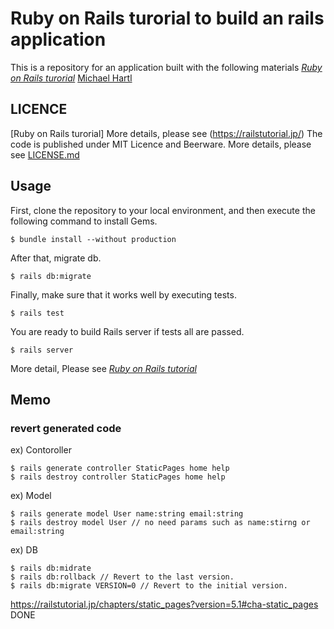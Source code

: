# Ruby on Rails turorial to build an rails application

This is a repository for an application built with the following materials
[_Ruby on Rails turorial_](https://railstutorial.jp/)
[Michael Hartl](http://www.michaelhartl.com/)

## LICENCE

[Ruby on Rails turorial] More details, please see (https://railstutorial.jp/)
The code is published under MIT Licence and Beerware.
More details, please see [LICENSE.md](LICENSE.md)

## Usage

First, clone the repository to your local environment, and then execute the following command to install Gems.

```
$ bundle install --without production
```

After that, migrate db.

```
$ rails db:migrate
```

Finally, make sure that it works well by executing tests.

```
$ rails test
```

You are ready to build Rails server if tests all are passed.

```
$ rails server
```

More detail, Please see [_Ruby on Rails tutorial_](https://railstutorial.jp/)

## Memo

### revert generated code

ex) Contoroller

```
$ rails generate controller StaticPages home help
$ rails destroy controller StaticPages home help
```

ex) Model

```
$ rails generate model User name:string email:string
$ rails destroy model User // no need params such as name:stirng or email:string
```

ex) DB

```
$ rails db:midrate
$ rails db:rollback // Revert to the last version.
$ rails db:migrate VERSION=0 // Revert to the initial version.
```

https://railstutorial.jp/chapters/static_pages?version=5.1#cha-static_pages DONE
